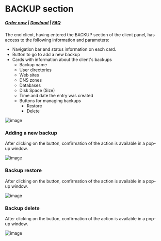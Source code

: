 # BACKUP section

#####  [Order now](https://puqcloud.com/index.php?rp=/store/whmcs-module-hestiacp) | [Dowload](https://download.puqcloud.com/WHMCS/servers/PUQ_WHMCS-HestiaCP/) | [FAQ](https://faq.puqcloud.com/)

The end client, having entered the BACKUP section of the client panel, has access to the following information and parameters:

- Navigation bar and status information on each card.
- Button to go to add a new backup
- Cards with information about the client's backups 
    - Backup name
    - User directories
    - Web sites
    - DNS zones
    - Databases
    - Disk Space (Size)
    - Time and date the entry was created
    - Buttons for managing backups 
        - Restore
        - Delete

![image](https://user-images.githubusercontent.com/81689153/223440548-475e4e11-df30-4322-9f74-c9483e0826de.png)

### Adding a new backup

After clicking on the button, confirmation of the action is available in a pop-up window.

![image](https://user-images.githubusercontent.com/81689153/223440699-c192774c-5fce-4c22-a732-6aba0f01b645.png)

### Backup restore

After clicking on the button, confirmation of the action is available in a pop-up window.

![image](https://user-images.githubusercontent.com/81689153/223440811-341d083c-604e-4ce9-9968-3fba45d44e7b.png)

### Backup delete

After clicking on the button, confirmation of the action is available in a pop-up window.

![image](https://user-images.githubusercontent.com/81689153/223440851-951e01ca-5598-4c08-91da-073a236610f8.png)
